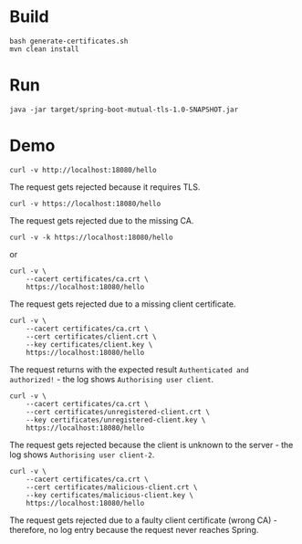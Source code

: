 # Build

```
bash generate-certificates.sh
mvn clean install
```

# Run

```
java -jar target/spring-boot-mutual-tls-1.0-SNAPSHOT.jar
```

# Demo

```
curl -v http://localhost:18080/hello
```

The request gets rejected because it requires TLS.

```
curl -v https://localhost:18080/hello
```

The request gets rejected due to the missing CA.

```
curl -v -k https://localhost:18080/hello
```

or

```
curl -v \
    --cacert certificates/ca.crt \
    https://localhost:18080/hello
```

The request gets rejected due to a missing client certificate.

```
curl -v \
    --cacert certificates/ca.crt \
    --cert certificates/client.crt \
    --key certificates/client.key \
    https://localhost:18080/hello
```

The request returns with the expected result `Authenticated and authorized!` - the log
shows `Authorising user client`.

```
curl -v \
    --cacert certificates/ca.crt \
    --cert certificates/unregistered-client.crt \
    --key certificates/unregistered-client.key \
    https://localhost:18080/hello
```

The request gets rejected because the client is unknown to the server - the log
shows `Authorising user client-2`.

```
curl -v \
    --cacert certificates/ca.crt \
    --cert certificates/malicious-client.crt \
    --key certificates/malicious-client.key \
    https://localhost:18080/hello
```

The request gets rejected due to a faulty client certificate (wrong CA) - therefore, no log entry
because the request never reaches Spring.